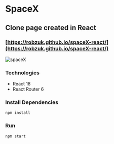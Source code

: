 # SpaceX 
## Clone page created in React

### [https://robzuk.github.io/spaceX-react/](https://robzuk.github.io/spaceX-react/)

![spaceX](https://user-images.githubusercontent.com/40764780/192281363-39a954ba-8d03-4694-9eb1-11fdf700d7d9.png)

### Technologies

- React 18
- React Router 6

### Install Dependencies

```
npm install
```

### Run

```
npm start
```
